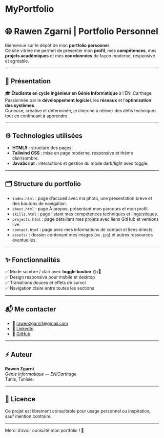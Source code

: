 # MyPortfolio
# 🌐 Rawen Zgarni | Portfolio Personnel

Bienvenue sur le dépôt de mon **portfolio personnel**.  
Ce site vitrine me permet de présenter mon **profil**, mes **compétences**, mes **projets académiques** et mes **coordonnées** de façon moderne, responsive et agréable.

---

## 📌 Présentation

🎓 **Étudiante en cycle ingénieur en Génie Informatique** à l’ENI Carthage.  
Passionnée par le **développement logiciel**, les **réseaux** et l’**optimisation des systèmes**.  
Curieuse, créative et déterminée, je cherche à relever des défis techniques tout en continuant à apprendre.

---

## ⚙️ Technologies utilisées

- **HTML5** : structure des pages.
- **Tailwind CSS** : mise en page moderne, responsive et thème clair/sombre.
- **JavaScript** : interactions et gestion du mode dark/light avec toggle.

---

## 🗂️ Structure du portfolio

- `index.html` : page d’accueil avec ma photo, une présentation brève et des boutons de navigation.
- `about.html` : page À propos, présentant mon parcours et mon profil.
- `skills.html` : page listant mes compétences techniques et linguistiques.
- `projects.html` : page détaillant mes projets avec liens GitHub et versions live.
- `contact.html` : page avec mes informations de contact et liens directs.
- `assets/` : dossier contenant mes images (`me.jpg`) et autres ressources éventuelles.

---

## ✨ Fonctionnalités

✅ Mode sombre / clair avec **toggle bouton** 🌞/🌙  
✅ Design responsive pour mobile et desktop  
✅ Transitions douces et effets de survol  
✅ Navigation claire entre toutes les sections

---

## 📬 Me contacter

- 📧 [rawenzgarni1@gmail.com](mailto:rawenzgarni1@gmail.com)
- 🔗 [LinkedIn](https://www.linkedin.com/in/rawen-zgarni-767117364)
- 🐙 [GitHub](https://github.com/zgarnirawen)

---

## ⚡ Auteur

**Rawen Zgarni**  
*Génie Informatique — ENICarthage*  
Tunis, Tunisie.

---

## 📄 Licence

Ce projet est librement consultable pour usage personnel ou inspiration, sauf mention contraire.

---

Merci d’avoir consulté mon portfolio ! 🌟
